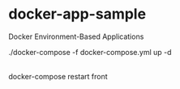 # docker-app-sample
Docker Environment-Based Applications


./docker-compose -f docker-compose.yml up -d

<br>
docker-compose restart front